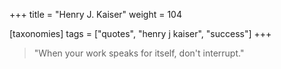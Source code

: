+++
title = "Henry J. Kaiser"
weight = 104

[taxonomies]
tags = ["quotes", "henry j kaiser", "success"]
+++

> "When your work speaks for itself, don't interrupt."
